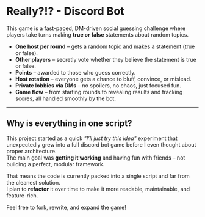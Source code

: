 # Really?!? - Discord Bot

This game is a fast-paced, DM-driven social guessing challenge where players take turns making **true or false** statements about random topics.

- **One host per round** – gets a random topic and makes a statement (true or false).  
- **Other players** – secretly vote whether they believe the statement is true or false.  
- **Points** – awarded to those who guess correctly.  
- **Host rotation** – everyone gets a chance to bluff, convince, or mislead.  
- **Private lobbies via DMs** – no spoilers, no chaos, just focused fun.  
- **Game flow** – from starting rounds to revealing results and tracking scores, all handled smoothly by the bot.  

---

## Why is everything in one script?

This project started as a quick *"I’ll just try this idea"* experiment that unexpectedly grew into a full discord bot game before I even thought about proper architecture.  
The main goal was **getting it working** and having fun with friends – not building a perfect, modular framework.

That means the code is currently packed into a single script and far from the cleanest solution.  
I plan to **refactor** it over time to make it more readable, maintainable, and feature-rich.

Feel free to fork, rewrite, and expand the game!  